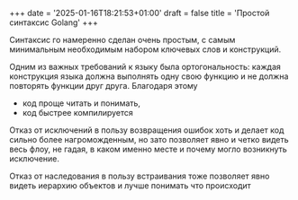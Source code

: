 +++
date = '2025-01-16T18:21:53+01:00'
draft = false
title = 'Простой синтаксис Golang'
+++

Синтаксис го намеренно сделан очень простым, с самым минимальным необходимым набором ключевых слов и конструкций.

Одним из важных требований к языку была ортогональность: каждая конструкция языка должна выполнять одну свою функцию и не должна повторять функции друг друга. Благодаря этому 
- код проще читать и понимать,
- код быстрее компилируется

Отказ от исключений в пользу возвращения ошибок хоть и делает код сильно более нагроможденным, но зато позволяет явно и четко видеть весь флоу, не гадая, в каком именно месте и почему могло возникнуть исключение.

Отказ от наследования в пользу встраивания тоже позволяет явно видеть иерархию объектов и лучше понимать что происходит